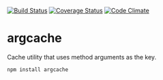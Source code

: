 [![Build Status](https://travis-ci.org/esco/argcache.svg?branch=master)](https://travis-ci.org/esco/argcache) [![Coverage Status](https://img.shields.io/coveralls/esco/argcache.svg)](https://coveralls.io/r/esco/argcache) [![Code Climate](https://codeclimate.com/github/esco/argcache/badges/gpa.svg)](https://codeclimate.com/github/esco/argcache)

argcache
========

Cache utility that uses method arguments as the key.

```
npm install argcache
```
